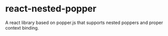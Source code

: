 # react-nested-popper
A react library based on popper.js that supports nested poppers and proper context binding.
